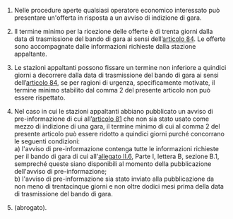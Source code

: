 1. Nelle procedure aperte qualsiasi operatore economico interessato può presentare un'offerta in risposta a un avviso di indizione di gara. 

2. Il termine minimo per la ricezione delle offerte è di trenta giorni dalla data di trasmissione del bando di gara ai sensi dell’[articolo 84](/articolo-84/1). Le offerte sono accompagnate dalle informazioni richieste dalla stazione appaltante. 

3. Le stazioni appaltanti possono fissare un termine non inferiore a quindici giorni a decorrere dalla data di trasmissione del bando di gara ai sensi dell’[articolo 84](/articolo-84/1), se per ragioni di urgenza, specificamente motivate, il termine minimo stabilito dal comma 2 del presente articolo non può essere rispettato. 

4. Nel caso in cui le stazioni appaltanti abbiano pubblicato un avviso di pre-informazione di cui all’[articolo 81](/articolo-81/1) che non sia stato usato come mezzo di indizione di una gara, il termine minimo di cui al comma 2 del presente articolo può essere ridotto a quindici giorni purché concorrano le seguenti condizioni:<br>a) l'avviso di pre-informazione contenga tutte le informazioni richieste per il bando di gara di cui all'[allegato II.6](/section/attachment-2-6/1), Parte I, lettera B, sezione B.1, sempreché queste siano disponibili al momento della pubblicazione dell'avviso di pre-informazione;<br>b) l'avviso di pre-informazione sia stato inviato alla pubblicazione da non meno di trentacinque giorni e non oltre dodici mesi prima della data di trasmissione del bando di gara.

5. (abrogato).
